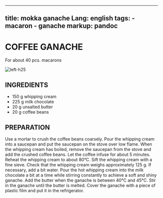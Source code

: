 
---
title: mokka ganache
Lang: english
tags: 
    - macaron
    - ganache 
markup: pandoc
---

# COFFEE GANACHE

For about 40 pcs. macarons

![](/home/fred/.repo/traductions/recettes/images/macaron_mokka.jpg "left-h25")

## INGREDIENTS


- 150 g whipping cream
- 225 g milk chocolate
- 20 g unsalted butter
- 20 g coffee beans

## PREPARATION

Use a mortar to crush the coffee beans coarsely.
Pour the whipping cream into a saucepan and put the saucepan on the stove over low flame.
When the whipping cream has boiled, remove the saucepan from the stove and add the crushed coffee beans.
Let the coffee infuse for about 5 minutes.
Reheat the whipping cream to about 80°C.
Sift the whipping cream with a fine sieve.
Check that the whipping cream weighs approximately 125 g.
If necessary, add a bit water.
Pour the hot whipping cream into the milk chocolate a bit at a time while stirring constantly to achieve a soft and shiny ganache.
Add the butter when the ganache is between 40°C and 45°C.
Stir in the ganache until the butter is melted.
Cover the ganache with a piece of plastic film and put it in the refrigerator.

